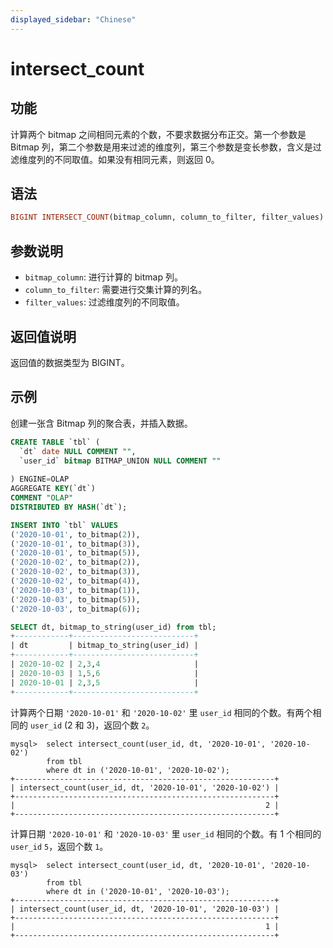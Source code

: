 ```yaml
---
displayed_sidebar: "Chinese"
---
```


# intersect_count

## 功能

计算两个 bitmap 之间相同元素的个数，不要求数据分布正交。第一个参数是 Bitmap 列，第二个参数是用来过滤的维度列，第三个参数是变长参数，含义是过滤维度列的不同取值。如果没有相同元素，则返回 0。

## 语法

```Haskell
BIGINT INTERSECT_COUNT(bitmap_column, column_to_filter, filter_values)
```

## 参数说明

- `bitmap_column`: 进行计算的 bitmap 列。
- `column_to_filter`: 需要进行交集计算的列名。
- `filter_values`: 过滤维度列的不同取值。

## 返回值说明

返回值的数据类型为 BIGINT。

## 示例

创建一张含 Bitmap 列的聚合表，并插入数据。

```SQL
CREATE TABLE `tbl` (
  `dt` date NULL COMMENT "",
  `user_id` bitmap BITMAP_UNION NULL COMMENT ""
  
) ENGINE=OLAP
AGGREGATE KEY(`dt`)
COMMENT "OLAP"
DISTRIBUTED BY HASH(`dt`);

INSERT INTO `tbl` VALUES
('2020-10-01', to_bitmap(2)),
('2020-10-01', to_bitmap(3)),
('2020-10-01', to_bitmap(5)),
('2020-10-02', to_bitmap(2)),
('2020-10-02', to_bitmap(3)),
('2020-10-02', to_bitmap(4)),
('2020-10-03', to_bitmap(1)),
('2020-10-03', to_bitmap(5)),
('2020-10-03', to_bitmap(6));

SELECT dt, bitmap_to_string(user_id) from tbl;
+------------+---------------------------+
| dt         | bitmap_to_string(user_id) |
+------------+---------------------------+
| 2020-10-02 | 2,3,4                     |
| 2020-10-03 | 1,5,6                     |
| 2020-10-01 | 2,3,5                     |
+------------+---------------------------+
```

计算两个日期 `'2020-10-01'` 和 `'2020-10-02'` 里 `user_id` 相同的个数。有两个相同的 `user_id` (2 和 3)，返回个数 `2`。

```plaintext
mysql>  select intersect_count(user_id, dt, '2020-10-01', '2020-10-02')
        from tbl
        where dt in ('2020-10-01', '2020-10-02');
+----------------------------------------------------------+
| intersect_count(user_id, dt, '2020-10-01', '2020-10-02') |
+----------------------------------------------------------+
|                                                        2 |
+----------------------------------------------------------+
```

计算日期 `'2020-10-01'` 和 `'2020-10-03'` 里 `user_id` 相同的个数。有 1 个相同的 `user_id` `5`，返回个数 `1`。

```plaintext
mysql>  select intersect_count(user_id, dt, '2020-10-01', '2020-10-03')
        from tbl
        where dt in ('2020-10-01', '2020-10-03');
+----------------------------------------------------------+
| intersect_count(user_id, dt, '2020-10-01', '2020-10-03') |
+----------------------------------------------------------+
|                                                        1 |
+----------------------------------------------------------+
```
